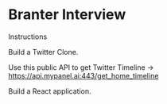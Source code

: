# Branter Interview

Instructions

Build a Twitter Clone.

Use this public API to get Twitter Timeline -> https://api.mypanel.ai:443/get_home_timeline

Build a React application.
